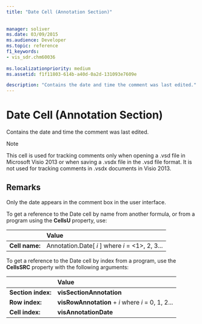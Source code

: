 ```yaml
---
title: "Date Cell (Annotation Section)"
 
 
manager: soliver
ms.date: 03/09/2015
ms.audience: Developer
ms.topic: reference
f1_keywords:
- vis_sdr.chm60036
 
ms.localizationpriority: medium
ms.assetid: f1f11803-614b-a40d-0a2d-131093e7609e

description: "Contains the date and time the comment was last edited."
---
```


# Date Cell (Annotation Section)

Contains the date and time the comment was last edited. 
  
> [!NOTE]
> This cell is used for tracking comments only when opening a .vsd file in Microsoft Visio 2013 or when saving a .vsdx file in the .vsd file format. It is not used for tracking comments in .vsdx documents in Visio 2013. 
  
## Remarks

Only the date appears in the comment box in the user interface.
  
To get a reference to the Date cell by name from another formula, or from a program using the **CellsU** property, use: 
  
||Value |
|:-----|:-----|
| **Cell name:**  <br/> | Annotation.Date[  *i*  ]            where  *i*  = <1>, 2, 3... |
   
To get a reference to the Date cell by index from a program, use the **CellsSRC** property with the following arguments: 
  
||Value |
|:-----|:-----|
| **Section index:**  <br/> |**visSectionAnnotation** <br/> |
| **Row index:**  <br/> |**visRowAnnotation** +  *i*            where  *i*  = 0, 1, 2... |
| **Cell index:**  <br/> |**visAnnotationDate** <br/> |
   

